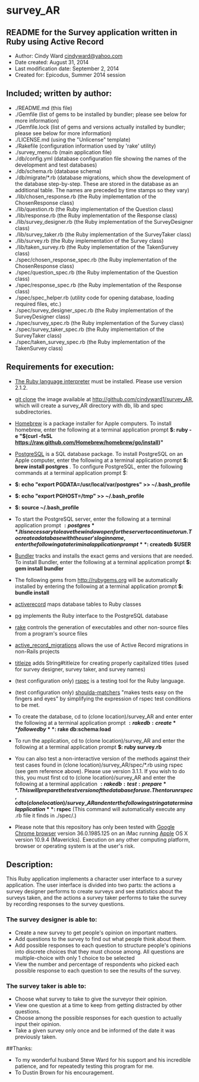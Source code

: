 survey\_AR
====================

## README for the Survey application written in Ruby using Active Record

* Author: Cindy Ward <cindyward@yahoo.com>
* Date created: August 31, 2014
* Last modification date: September 2, 2014
* Created for:  Epicodus, Summer 2014 session

## Included; written by author:
* ./README.md (this file)
* ./Gemfile (list of gems to be installed by bundler; please see below for more information)
* ./Gemfile.lock (list of gems and versions actually installed by bundler; please see below for more information)
* ./LICENSE.md (using the "Unlicense" template)
* ./Rakefile (configuration information used by 'rake' utility)
* ./survey_menu.rb (main application file)
* ./db/config.yml (database configuration file showing the names of the development and test databases)
* ./db/schema.rb (database schema)
* ./db/migrate/*.rb (database migrations, which show the development of the database step-by-step. These are stored in the database as an additional table. The names are preceded by time stamps so they vary)
* ./lib/chosen\_response.rb (the Ruby implementation of the ChosenResponse class)
* ./lib/question.rb (the Ruby implementation of the Question class)
* ./lib/response.rb (the Ruby implementation of the Response class)
* ./lib/survey\_designer.rb (the Ruby implementation of the SurveyDesigner class)
* ./lib/survey\_taker.rb (the Ruby implementation of the SurveyTaker class)
* ./lib/survey.rb (the Ruby implementation of the Survey class)
* ./lib/taken\_survey.rb (the Ruby implementation of the TakenSurvey class)
* ./spec/chosen\_response\_spec.rb (the Ruby implementation of the ChosenResponse class)
* ./spec/question\_spec.rb (the Ruby implementation of the Question class)
* ./spec/response\_spec.rb (the Ruby implementation of the Response class)
* ./spec/spec\_helper.rb (utility code for opening database, loading required files, etc.)
* ./spec/survey\_designer\_spec.rb (the Ruby implementation of the SurveyDesigner class)
* ./spec/survey\_spec.rb (the Ruby implementation of the Survey class)
* ./spec/survey\_taker\_spec.rb (the Ruby implementation of the SurveyTaker class)
* ./spec/taken\_survey\_spec.rb (the Ruby implementation of the TakenSurvey class)

## Requirements for execution:
* [The Ruby language interpreter](https://www.ruby-lang.org/en/downloads/) must be installed. Please use version 2.1.2.

* [git clone](http://github.com/) the image available at http://github.com/cindyward1/survey_AR, which will create a survey\_AR directory with db, lib and spec subdirectories.

* [Homebrew](http://brew.sh/) is a package installer for Apple computers. To install homebrew, enter the following at a terminal application prompt **$: ruby -e "$(curl -fsSL https://raw.github.com/Homebrew/homebrew/go/install)"**

* [PostgreSQL](http://http://www.postgresql.org/) is a SQL database package. To install PostgreSQL on an Apple computer, enter the following at a terminal application prompt **$: brew install postgres** . To configure PostgreSQL, enter the following commands at a terminal application prompt $:
 * **$: echo "export PGDATA=/usr/local/var/postgres" >> ~/.bash\_profile**
 * **$: echo "export PGHOST=/tmp" >> ~/.bash\_profile**
 * **$: source ~/.bash\_profile**
* To start the PostgreSQL server, enter the following at a terminal application prompt **$: postgres** . It is necessary to leave the window open for the server to continue to run. To create a database with the user's login name, enter the following at a teriminal application prompt **$: createdb $USER**

* [Bundler](http://bundler.io) tracks and installs the exact gems and versions that are needed. To install Bundler, enter the following at a terminal application prompt **$: gem install bundler**
* The following gems from http://rubygems.org will be automatically installed by entering the following at a terminal application prompt **$: bundle install**
 * [activerecord](https://rubygems.org/gems/activerecord) maps database tables to Ruby classes
 * [pg](https://rubygems.org/gems/pg) implements the Ruby interface to the PostgreSQL database
 * [rake](https://rubygems.org/gems/rake) controls the generation of executables and other non-source files from a program's source files
 * [active\_record\_migrations](https://rubygems.org/gems/active\_record\_migrations) allows the use of Active Record migrations in non-Rails projects
 * [titleize](bygems.org/gems/titleize) adds String#titleize for creating properly capitalized titles (used for survey designer, survey taker, and survey names)
 * (test configuration only) [rspec](https://rubygems.org/gems/rspec) is a testing tool for the Ruby language.
 * (test configuration only) [shoulda-matchers](http://robots.thoughtbot.com/shoulda-matchers-2-6-0) "makes tests easy on the fingers and eyes" by simplifying the expression of rspec test conditions to be met.

* To create the database, cd to (clone location)/survey\_AR and enter enter the following at a terminal application prompt **$: rake db:create** followed by **$: rake db:schema:load**

* To run the application, cd to (clone location)/survey\_AR and enter the following at a terminal application prompt **$: ruby survey.rb**
* You can also test a non-interactive version of the methods against their test cases found in (clone location)/survey\_AR/spec/\*.rb using rspec (see gem reference above). Please use version 3.1.1. If you wish to do this, you must first cd to (clone location)/survey\_AR and enter the following at a terminal application **$: rake db:test:prepare** . This will prepare the test version of the database for use. Then to run rspec, cd to (clone location)/survey\_AR and enter the following string at a terminal application **$: rspec** (This command will automatically execute any .rb file it finds in ./spec/.)

* Please note that this repository has only been tested with [Google Chrome browser](http://www.google.com/intl/en/chrome/browser) version 36.0.1985.125 on an iMac running [Apple](http://www.apple.com) OS X version 10.9.4 (Mavericks). Execution on any other computing platform, browser or operating system is at the user's risk.

## Description:
This Ruby application implements a character user interface to a survey application. The user interface is divided into two parts: the actions a survey designer performs to create surveys and see statistics about the surveys taken, and the actions a survey taker performs to take the survey by recording responses to the survey questions.
### The survey designer is able to:
* Create a new survey to get people's opinion on important matters.
* Add questions to the survey to find out what people think about them.
* Add possible responses to each question to structure people's opinions into discrete choices that they must choose among. All questions are multiple-choice with only 1 choice to be selected
* View the number and percentage of respondents who picked each possible response to each question to see the results of the survey.

### The survey taker is able to:
* Choose what survey to take to give the surveyor their opinion.
* View one question at a time to keep from getting distracted by other questions.
* Choose among the possible responses for each question to actually input their opinion.
* Take a given survey only once and be informed of the date it was previously taken.

##Thanks:
* To my wonderful husband Steve Ward for his support and his incredible patience, and for repeatedly testing this program for me.
* To Dustin Brown for his encouragement.
